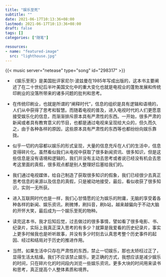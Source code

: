 ```yaml
---
title: "娱乐至死"
subtitle: ""
date: 2021-06-17T10:13:36+08:00
lastmod: 2021-06-17T10:13:36+08:00
draft: false
tags: []
categories: ["随笔"]

resources:
- name: "featured-image"
  src: "lighthouse.jpg"
---
```


{{< music server="netease" type="song" id="298317" >}}

- 《娱乐至死》是美国批评家尼尔·波兹曼在1985年写成出版的，这本书主要阐述了在二十世纪后半叶美国文化中的重大变化也就是电视业的蓬勃发展和传统印刷业的没落所带来的诸多问题的批判和思考。

- 在传统印刷业，也就是所谓的“阐释时代”，信息的组织是具有逻辑和语境的，人们从中获得了思考和智慧。而随着电视的普及，进入电视时代的人们更愿意接受娱乐化的信息，而渐渐排斥原本具有严肃性的东西。一开始，很多严肃的新闻或者具有教育意义的节目，也都是通过电视来呈现给大众的，但久而久之，由于各种各样的原因，这些原本具有严肃性的东西等也都纷纷向娱乐靠拢。

- 似乎一切的内容都以娱乐的形式呈现，大量的信息充斥在人们的生活中，信息变得碎片化。虽然看似我们从电视中获取了很多新闻资讯、很多知识，但是这些信息是没有语境和逻辑的，我们并没有主动去思考或者说已经没有机会去思考这里面的真假，很多观点都是别人整理好后塞给我们的。

- 我们通过电视媒体，给自己制造了获取很多知识的假象，我们已经很少去真正思考信息的来源以及信息的真假，只是被动地接受，最后，看似收获了很多知识，实则一无所获。

- 进入互联网时代也是一样，我们心甘情愿的沦为娱乐的附庸，无脑的享受着各种各样的新闻、娱乐资讯，刷微博，刷抖音，刷b站，越来越偏向于不动大脑的开怀大笑，最后成为一个娱乐至死的物种。

- 读完这本书，我才后知后觉，过去做过的很多事情，譬如看了很多电影、书、纪录片，实际上我真正深入思考的有多少？就算是我爱看的历史纪录片，事实上更多时候我也是听听故事，并没有多少时刻去认真思考整个历史事件的起因、经过和结局对于历史的推进作用。

- 当然，如果生活中只存在严肃性的东西，禁止一切娱乐，那也太矫枉过正了，显得生活太枯燥。我们不应该禁止娱乐，更正确的方式，我想应该是减少娱乐的时间，只在碎片化的时间段内浏览一些娱乐资讯，更多大块的时间用来读书和思考，真正提高个人整体素质和境界。
